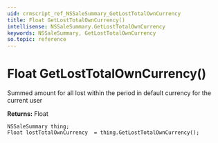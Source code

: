 ```yaml
---
uid: crmscript_ref_NSSaleSummary_GetLostTotalOwnCurrency
title: Float GetLostTotalOwnCurrency()
intellisense: NSSaleSummary.GetLostTotalOwnCurrency
keywords: NSSaleSummary, GetLostTotalOwnCurrency
so.topic: reference
---
```


# Float GetLostTotalOwnCurrency()

Summed amount for all lost within the period in default currency for the current user

**Returns:** Float

```crmscript
NSSaleSummary thing;
Float lostTotalOwnCurrency  = thing.GetLostTotalOwnCurrency();
```

